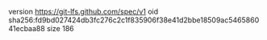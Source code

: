 version https://git-lfs.github.com/spec/v1
oid sha256:fd9bd027424db3fc276c2c1f835906f38e41d2bbe18509ac546586041ecbaa88
size 186
